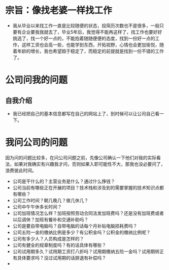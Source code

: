 # 宗旨：像找老婆一样找工作

* 我从毕业以来找工作一直是比较随便的状态，投简历次数也不是很多，一般只要有企业要我我就去了，毕业5年后，我觉得不能再这样了，找工作也要好好挑选了，找一个好一点的，不能抱着随随便便的态度，找到一份好一点的工作，这样工资也会高一些，也能学到东西，开拓视野，心情也会更加愉悦，随着年龄的增长，我也希望趋于稳定了，而稳定的前提就是找到一份不错的工作了。

# 公司问我的问题

## 自我介绍

* 我已经把自己的基本信息都写在自己的网站上了，到时候可以让公司自己看一下。

# 我问公司的问题

因为问的问题比较多，在问公司问题之前，先像公司确认一下他们对我的实际看法，如果对我确实有兴趣我才问，否则如果入职可能性不大，那我也没必要问了，浪费彼此时间。

* 公司是干什么的？主营业务是什么？通过什么挣钱？
* 公司当前有哪些正在开展的项目？技术栈和涉及到的需要掌握的技术知识点都有哪些？
* 公司工作时间？朝几晚几？做几休几？
* 公司中午午休多长时间？
* 公司加班情况怎么样？加班按照劳动合同法发加班费吗？还是没有加班费或者以后调休？加班有餐补和交通补助吗？
* 公司是要自带电脑吗？自带电脑的话每个月补贴电脑损耗费吗？
* 公司五险一金的缴纳比例是多少？有公积金吗？公积金的缴纳比例呢？
* 公司有多少人？人员构成是怎样的？
* 公司有健全的规章制度吗？有的话具体有哪些？
* 公司试用期多久？试用期工资打八折吗？试用期缴纳五险一金吗？试用期转正有具体要求吗？没过试用期的话辞退有补偿吗？
* 